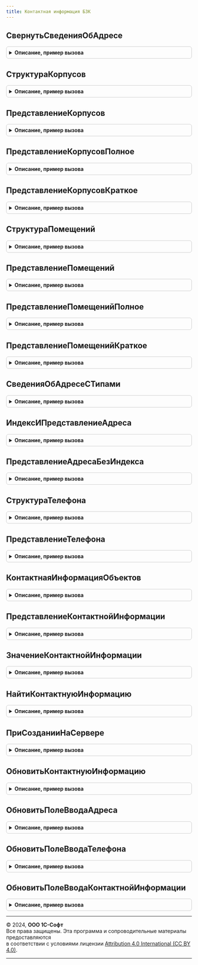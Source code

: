 ```yaml
---
title: Контактная информация БЗК
---
```



## СвернутьСведенияОбАдресе
<details style="margin: 1em 0; padding: 0.5em; border: 1px solid #ccc; border-radius: 6px;">

<summary style="font-weight: bold; cursor: pointer;">Описание, пример вызова</summary>

```bsl

// Возвращает структуру адреса приведенную к указанному составу полей.
//
// Параметры:
//   СведенияОбАдресе - Структура - Результат одной из функций:
//       • РаботаСАдресами.СведенияОбАдресе;
//       • КонтактнаяИнформацияБЗК.СведенияОбАдресеСТипами.
//   ИменаПолей - Строка - Имена полей возвращаемой структуры.
//       Поддерживаются все поля структуры СведенияОбАдресе.
//       Кроме того, поддерживаются поля "Корпус", "Строение", "Литера", "Сооружение", "Участок", "Квартира".
//       Примеры: "Индекс, Регион, Район, Город, НаселенныйПункт, Территория, Улица, Дом, Корпус, Строение, Квартира",
//                "Индекс, Регион, Район, НаселенныйПункт, Улица, Дом, Корпус, Квартира".
//
// Возвращаемое значение:
//   Структура - Свернутая структура адреса.
//
Функция СвернутьСведенияОбАдресе(СведенияОбАдресе, ИменаПолей, Разделитель = ", ") Экспорт
```

Пример вызова
```bsl
Результат = КонтактнаяИнформацияБЗК.СвернутьСведенияОбАдресе(СведенияОбАдресе, ИменаПолей, Разделитель, ") 
```
</details>

## СтруктураКорпусов
<details style="margin: 1em 0; padding: 0.5em; border: 1px solid #ccc; border-radius: 6px;">

<summary style="font-weight: bold; cursor: pointer;">Описание, пример вызова</summary>

```bsl

// Преобразует массив корпусов из сведений об адресе в структуру корпусов.
//
// Параметры:
//   СведенияОбАдресе - Структура - См. РаботаСАдресами.СведенияОбАдресе или КонтактнаяИнформацияБЗК.СтруктураКорпусов.
//                    - Массив из Структура - Значение свойства "Корпуса" результата функции СведенияОбАдресе.
//
// Возвращаемое значение:
//   Структура - Перечень корпусов в виде структуры:
//       * Корпус     - Строка
//       * Строение   - Строка
//       * Литера     - Строка
//       * Сооружение - Строка
//       * Участок    - Строка
//
Функция СтруктураКорпусов(СведенияОбАдресе, ТребуетсяЛитера = Истина) Экспорт
```

Пример вызова
```bsl
Результат = КонтактнаяИнформацияБЗК.СтруктураКорпусов(СведенияОбАдресе, ТребуетсяЛитера);
```
</details>

## ПредставлениеКорпусов
<details style="margin: 1em 0; padding: 0.5em; border: 1px solid #ccc; border-radius: 6px;">

<summary style="font-weight: bold; cursor: pointer;">Описание, пример вызова</summary>

```bsl

// Возвращает представление корпусов адреса.
//
// Параметры:
//   СведенияОбАдресе - Структура - См. РаботаСАдресами.СведенияОбАдресе или КонтактнаяИнформацияБЗК.СтруктураКорпусов.
//   ОграничениеДлины - Число     - Используется для определения переключения между полным и кратким представлением.
//   Разделитель      - Строка    - Разделитель корпусов.
//
// Возвращаемое значение:
//   Строка - Представление корпусов.
//
Функция ПредставлениеКорпусов(СведенияОбАдресе, ОграничениеДлины = 0, Разделитель = ", ") Экспорт
```

Пример вызова
```bsl
Результат = КонтактнаяИнформацияБЗК.ПредставлениеКорпусов(СведенияОбАдресе, ОграничениеДлины, Разделитель, ") 
```
</details>

## ПредставлениеКорпусовПолное
<details style="margin: 1em 0; padding: 0.5em; border: 1px solid #ccc; border-radius: 6px;">

<summary style="font-weight: bold; cursor: pointer;">Описание, пример вызова</summary>

```bsl

// Возвращает полное представление корпусов адреса.
//
// Параметры:
//   СведенияОбАдресе - Структура - См. РаботаСАдресами.СведенияОбАдресе или КонтактнаяИнформацияБЗК.СтруктураКорпусов.
//   Разделитель      - Строка    - Разделитель корпусов.
//
// Возвращаемое значение:
//   Строка - Полное представление корпусов.
//
Функция ПредставлениеКорпусовПолное(СведенияОбАдресе, Разделитель = ", ") Экспорт
```

Пример вызова
```bsl
Результат = КонтактнаяИнформацияБЗК.ПредставлениеКорпусовПолное(СведенияОбАдресе, Разделитель, ") 
```
</details>

## ПредставлениеКорпусовКраткое
<details style="margin: 1em 0; padding: 0.5em; border: 1px solid #ccc; border-radius: 6px;">

<summary style="font-weight: bold; cursor: pointer;">Описание, пример вызова</summary>

```bsl

// Возвращает краткое представление корпусов адреса.
//
// Параметры:
//   СведенияОбАдресе - Структура - См. РаботаСАдресами.СведенияОбАдресе или КонтактнаяИнформацияБЗК.СтруктураКорпусов.
//   РазделительКорпусов - Строка - Строка вставляемая между корпусами.
//   РазделительТипа     - Строка - Строка вставляемая между типом и представлением корпуса.
//
// Возвращаемое значение:
//   Строка - Краткое представление корпусов.
//
Функция ПредставлениеКорпусовКраткое(СведенияОбАдресе, РазделительКорпусов = ", ", РазделительТипа = ". ") Экспорт
```

Пример вызова
```bsl
Результат = КонтактнаяИнформацияБЗК.ПредставлениеКорпусовКраткое(СведенияОбАдресе, РазделительКорпусов, ", РазделительТипа);
```
</details>

## СтруктураПомещений
<details style="margin: 1em 0; padding: 0.5em; border: 1px solid #ccc; border-radius: 6px;">

<summary style="font-weight: bold; cursor: pointer;">Описание, пример вызова</summary>

```bsl

// Преобразует массив помещений из сведений об адресе в структуру помещений.
//
// Параметры:
//   СведенияОбАдресе - Структура - См. РаботаСАдресами.СведенияОбАдресе или КонтактнаяИнформацияБЗК.СтруктураКвартир.
//                    - Массив из Структура - Значение свойства "Помещения" результата функции СведенияОбАдресе.
//
// Возвращаемое значение:
//   Структура - Перечень помещений в виде структуры:
//       * Квартира  - Строка
//       * Офис      - Строка
//       * Бокс      - Строка
//       * Помещение - Строка
//       * Комната   - Строка
//       * Этаж      - Строка
//       * АЯ        - Строка
//       * ПО        - Строка
//       * ВЧ        - Строка
//
Функция СтруктураПомещений(СведенияОбАдресе) Экспорт
```

Пример вызова
```bsl
Результат = КонтактнаяИнформацияБЗК.СтруктураПомещений(СведенияОбАдресе) 
```
</details>

## ПредставлениеПомещений
<details style="margin: 1em 0; padding: 0.5em; border: 1px solid #ccc; border-radius: 6px;">

<summary style="font-weight: bold; cursor: pointer;">Описание, пример вызова</summary>

```bsl

// Возвращает представление помещений адреса.
//
// Параметры:
//   СведенияОбАдресе - Структура - См. РаботаСАдресами.СведенияОбАдресе, КонтактнаяИнформацияБЗК.СтруктураПомещений.
//   ОграничениеДлины - Число     - Используется для определения переключения между полным и кратким представлением.
//   Разделитель      - Строка    - Строка вставляемая между помещениями.
//   РазделительТипа  - Строка    - Строка вставляемая между типом и представлением помещения.
//
// Возвращаемое значение:
//   Строка - Представление помещений.
//
Функция ПредставлениеПомещений(СведенияОбАдресе, ОграничениеДлины = 0, Разделитель = ", ", РазделительТипа = ". ") Экспорт
```

Пример вызова
```bsl
Результат = КонтактнаяИнформацияБЗК.ПредставлениеПомещений(СведенияОбАдресе, ОграничениеДлины, Разделитель, ", РазделительТипа);
```
</details>

## ПредставлениеПомещенийПолное
<details style="margin: 1em 0; padding: 0.5em; border: 1px solid #ccc; border-radius: 6px;">

<summary style="font-weight: bold; cursor: pointer;">Описание, пример вызова</summary>

```bsl

// Возвращает полное представление помещений адреса.
//
// Параметры:
//   СведенияОбАдресе - Структура - См. РаботаСАдресами.СведенияОбАдресе, КонтактнаяИнформацияБЗК.СтруктураПомещений.
//   Разделитель      - Строка    - Строка вставляемая между помещениями.
//   РазделительТипа  - Строка    - Строка вставляемая между типом и представлением помещения.
//
// Возвращаемое значение:
//   Строка - Полное представление помещений.
//
Функция ПредставлениеПомещенийПолное(СведенияОбАдресе, Разделитель = ", ", РазделительТипа = ". ") Экспорт
```

Пример вызова
```bsl
Результат = КонтактнаяИнформацияБЗК.ПредставлениеПомещенийПолное(СведенияОбАдресе, Разделитель, ", РазделительТипа);
```
</details>

## ПредставлениеПомещенийКраткое
<details style="margin: 1em 0; padding: 0.5em; border: 1px solid #ccc; border-radius: 6px;">

<summary style="font-weight: bold; cursor: pointer;">Описание, пример вызова</summary>

```bsl

// Возвращает краткое представление корпусов адреса.
//
// Параметры:
//   СведенияОбАдресе - Структура - См. РаботаСАдресами.СведенияОбАдресе, КонтактнаяИнформацияБЗК.СтруктураПомещений.
//   Разделитель      - Строка    - Строка вставляемая между помещениями.
//   РазделительТипа  - Строка    - Строка вставляемая между типом и представлением помещения.
//
// Возвращаемое значение:
//   Строка - Краткое представление помещений.
//
Функция ПредставлениеПомещенийКраткое(СведенияОбАдресе, Разделитель = ", ", РазделительТипа = ". ") Экспорт
```

Пример вызова
```bsl
Результат = КонтактнаяИнформацияБЗК.ПредставлениеПомещенийКраткое(СведенияОбАдресе, Разделитель, ", РазделительТипа);
```
</details>

## СведенияОбАдресеСТипами
<details style="margin: 1em 0; padding: 0.5em; border: 1px solid #ccc; border-radius: 6px;">

<summary style="font-weight: bold; cursor: pointer;">Описание, пример вызова</summary>

```bsl

// Возвращает сведения об адресе в виде отдельных частей адреса и различных кодов (код региона, ОКТМО и др.).
//   Возвращаемые поля содержат адресные сокращения (ул., р-н, и так далее...).
//   К корпусам типы не добавляются.
//   Для получения представления корпусов рекомендуется использовать функцию ПредставлениеКорпусов.
//
// Параметры:
//   Адрес - Строка - адрес во внутреннем формате JSON или в XML, соответствующем XDTO-пакету Адрес.
//         - ОбъектXDTO - XDTO-объект, соответствующий XDTO пакету Адрес.
//
// Возвращаемое значение:
//   Структура:
//        * Представление              - Строка - Представление адреса по административно-территориальному делению.
//        * МуниципальноеПредставление - Строка - Представление адреса по муниципальному делению.
//        * ТипАдреса                  - Строка - Основной тип адреса (только для адресов РФ).
//                                                Варианты: "Муниципальный", "Административно-территориальный".
//        * Страна                     - Строка - Представление страны.
//        * КодСтраны                  - Строка - Код страны по ОКСМ.
//        * Индекс                     - Строка - Почтовый индекс.
//        * КодРегиона                 - Строка - Код региона РФ.
//        * Регион                     - Строка - Представление региона РФ.
//        * Район                      - Строка - Представление района у адресов по административно-территориальному делению.
//        * МуниципальныйРайон         - Строка - Представление муниципального района для адреса по муниципальному делению.
//        * КодМуниципальногоРайона    - Строка - Код муниципального района:
//                                                1- муниципальный район; 2- городской округ; 3 - внутригородская территория
//                                                города федерального значения; 4 - муниципальный округ.
//                                                Если не удалось определить код, то возвращается пустая строка.
//        * Город                      - Строка - Представление города у адресов по административно-территориальному делению.
//        * Поселение                  - Строка - Представление поселения у адресов по муниципальному делению.
//        * КодПоселения               - Строка - код поселения: 1 - городское поселение; 2 - сельское поселение; 3-  межселенная
//                                                территория в составе муниципального района; 4 - внутригородской район
//                                                городского округа;
//        * ВнутригородскойРайон       - Строка - Представление внутригородского района.
//        * НаселенныйПункт            - Строка - Представление населенного пункта.
//        * Территория                 - Строка - Представление территории (элемента планировочной структуры).
//        * Улица                      - Строка - Представление улицы.
//        * Здание  - Структура
//            ** ТипЗдания - Строка - Тип объекта адресации адреса РФ согласно приказу Минфина России от 5.11.2015 г. N171н.
//            ** Номер     - Строка - Представление номера дома (только для адресов РФ).
//        * Корпуса - Структура - Перечень корпусов адреса: "Корпус", "Строение", "Литера", "Сооружение", "Участок".
//        * Квартира - Строка - Номер квартиры.
//        * НомерЗемельногоУчастка - Строка - Представление номера земельного участка (только для адресов РФ).
//        * Комментарий - Строка - комментарий об адресе.
//        * ИдентификаторАдресногоОбъекта - УникальныйИдентификатор - идентификационный код последнего адресного объекта
//                                        в иерархи адреса. Например, для адреса: Москва г., Дмитровское ш., д.9 это
//                                        будет идентификатор улицы.
//                                        Поле отсутствует, если дополнительный параметр КодыАдреса равен Ложь.
//        * ИдентификаторДома             - УникальныйИдентификатор - идентификационный код дома(строения) адресного объекта.
//                                        Поле отсутствует, если дополнительный параметр КодыАдреса равен Ложь.
//                                        Пустая строка если значение отсутствует.
//        * ИдентификаторЗемельногоУчастка - УникальныйИдентификатор - идентификационный код земельного участка
//                                       адресного объекта. При отсутствии значения - пустая строка.
//        * ДополнительныеКоды  - Структура - коды ОКТМО, ОКТМО, ОКАТО, КодИФНСФЛ, КодИФНСЮЛ, КодУчасткаИФНСФЛ, КодУчасткаИФНСЮЛ.
//                                            Поле отсутствует, если дополнительный параметр КодыАдреса равен Ложь.
//
Функция СведенияОбАдресеСТипами(Адрес) Экспорт
```

Пример вызова
```bsl
Результат = КонтактнаяИнформацияБЗК.СведенияОбАдресеСТипами(Адрес) 
```
</details>

## ИндексИПредставлениеАдреса
<details style="margin: 1em 0; padding: 0.5em; border: 1px solid #ccc; border-radius: 6px;">

<summary style="font-weight: bold; cursor: pointer;">Описание, пример вызова</summary>

```bsl

// Возвращает структуру с индексом и представлением адреса без индекса.
//
// Параметры:
//   ЗначениеАдреса - Строка - Адрес в формате JSON.
//
// Возвращаемое значение:
//   Структура
//       * Индекс        - Строка - Индекс адреса.
//       * Представление - Строка - Представлением адреса без индекса.
//
Функция ИндексИПредставлениеАдреса(ЗначениеАдреса) Экспорт
```

Пример вызова
```bsl
Результат = КонтактнаяИнформацияБЗК.ИндексИПредставлениеАдреса(ЗначениеАдреса) 
```
</details>

## ПредставлениеАдресаБезИндекса
<details style="margin: 1em 0; padding: 0.5em; border: 1px solid #ccc; border-radius: 6px;">

<summary style="font-weight: bold; cursor: pointer;">Описание, пример вызова</summary>

```bsl

// Возвращает представление адреса без индекса.
//
// Параметры:
//   СтруктураАдреса - Структура - См. РаботаСАдресами.СведенияОбАдресе.
//
// Возвращаемое значение:
//   Строка - Представление адреса без индекса.
//
Функция ПредставлениеАдресаБезИндекса(СтруктураАдреса) Экспорт
```

Пример вызова
```bsl
Результат = КонтактнаяИнформацияБЗК.ПредставлениеАдресаБезИндекса(СтруктураАдреса) 
```
</details>

## СтруктураТелефона
<details style="margin: 1em 0; padding: 0.5em; border: 1px solid #ccc; border-radius: 6px;">

<summary style="font-weight: bold; cursor: pointer;">Описание, пример вызова</summary>

```bsl

// Возвращает сведения о телефоне.
//   Возвращает корректные значения полей структуры в случае,
//   если номер телефона изначально введен без пробелов и разделителей (например: +79992223344).
//
// Параметры:
//   ЗначениеТелефона - Строка - Значение контактной информации типа "Телефон" в формате JSON.
//
// Возвращаемое значение:
//   Структура - См. УправлениеКонтактнойИнформацией.СведенияОТелефоне.
//
Функция СтруктураТелефона(ЗначениеТелефона) Экспорт
```

Пример вызова
```bsl
Результат = КонтактнаяИнформацияБЗК.СтруктураТелефона(ЗначениеТелефона) 
```
</details>

## ПредставлениеТелефона
<details style="margin: 1em 0; padding: 0.5em; border: 1px solid #ccc; border-radius: 6px;">

<summary style="font-weight: bold; cursor: pointer;">Описание, пример вызова</summary>

```bsl

// Возвращает представление телефона.
//
// Параметры:
//   ЗначениеТелефона  - Строка    - Значение контактной информации типа "Телефон" (строка json или xml).
//                     - Структура - Результат функции КонтактнаяИнформацияБЗК.СтруктураТелефона.
//   ОграничениеДлины  - Число     - Ограничение длины телефона.
//   ДляПечатиПоБуквам - Булево    - Если Истина то будет сформировано представление для функции
//                                   ПрямыеВыплатыПособийСоциальногоСтрахования.ВывестиТелефонПоБуквам.
//
// Возвращаемое значение:
//   Строка - Удобочитаемое представление телефона, например: "+7 123 456-78-90".
//
Функция ПредставлениеТелефона(ЗначениеТелефона, ОграничениеДлины = 0, ДляПечатиПоБуквам = Ложь, ВыводитьКомментарий = Ложь) Экспорт
```

Пример вызова
```bsl
Результат = КонтактнаяИнформацияБЗК.ПредставлениеТелефона(ЗначениеТелефона, ОграничениеДлины, ДляПечатиПоБуквам, ВыводитьКомментарий);
```
</details>

## КонтактнаяИнформацияОбъектов
<details style="margin: 1em 0; padding: 0.5em; border: 1px solid #ccc; border-radius: 6px;">

<summary style="font-weight: bold; cursor: pointer;">Описание, пример вызова</summary>

```bsl

// Возвращает таблицу, содержащую контактную информацию нескольких объектов.
//   Работает аналогично функции УправлениеКонтактнойИнформацией.КонтактнаяИнформацияОбъектов,
//   однако не поднимает исключение в случае, если дата не указана,
//   и поддерживает передачу одной ссылки или объекта в параметре СсылкиИлиОбъекты.
//
// Параметры:
//    СсылкиИлиОбъекты         - Массив, ФиксированныйМассив, ЛюбаяСсылка, Объект
//    ТипыКонтактнойИнформации - Массив, ПеречислениеСсылка.ТипыКонтактнойИнформации, Неопределено
//    ВидыКонтактнойИнформации - Массив, СправочникСсылка.ВидыКонтактнойИнформации, Неопределено
//    Дата                     - Дата, Неопределено
//
// Возвращаемое значение:
//  ТаблицаЗначений
//    * Объект           - ЛюбаяСсылка
//    * Вид              - СправочникСсылка.ВидыКонтактнойИнформации
//    * Тип              - ПеречислениеСсылка.ТипыКонтактнойИнформации
//    * Значение         - Строка
//    * Представление    - Строка
//    * Дата             - Дата
//    * ИдентификаторСтрокиТабличнойЧасти - Число
//    * ЗначенияПолей    - Строка
//
Функция КонтактнаяИнформацияОбъектов(Знач СсылкиИлиОбъекты, Знач ТипыКонтактнойИнформации = Неопределено, Знач ВидыКонтактнойИнформации = Неопределено, Знач Дата = Неопределено) Экспорт
```

Пример вызова
```bsl
Результат = КонтактнаяИнформацияБЗК.КонтактнаяИнформацияОбъектов(СсылкиИлиОбъекты, ТипыКонтактнойИнформации, ВидыКонтактнойИнформации, Дата);
```
</details>

## ПредставлениеКонтактнойИнформации
<details style="margin: 1em 0; padding: 0.5em; border: 1px solid #ccc; border-radius: 6px;">

<summary style="font-weight: bold; cursor: pointer;">Описание, пример вызова</summary>

```bsl

// Получает представление контактной информации объекта заданного вида.
//
// Параметры:
//   ТаблицаКИ - ТаблицаЗначений - См. УправлениеКонтактнойИнформацией.КонтактнаяИнформацияОбъектов.
//   Владелец  - ЛюбаяСсылка                               - Владелец контактной информации.
//   Вид       - СправочникСсылка.ВидыКонтактнойИнформации - Вид контактной информации.
//
// Возвращаемое значение:
//   Строка
//
Функция ПредставлениеКонтактнойИнформации(ТаблицаКИ, Владелец = Неопределено, Вид = Неопределено) Экспорт
```

Пример вызова
```bsl
Результат = КонтактнаяИнформацияБЗК.ПредставлениеКонтактнойИнформации(ТаблицаКИ, Владелец, Вид);
```
</details>

## ЗначениеКонтактнойИнформации
<details style="margin: 1em 0; padding: 0.5em; border: 1px solid #ccc; border-radius: 6px;">

<summary style="font-weight: bold; cursor: pointer;">Описание, пример вызова</summary>

```bsl

// Получает представление контактной информации объекта заданного вида.
//
// Параметры:
//   ТаблицаКИ - ТаблицаЗначений - См. УправлениеКонтактнойИнформацией.КонтактнаяИнформацияОбъектов.
//   Владелец  - ЛюбаяСсылка                               - Владелец контактной информации.
//   Вид       - СправочникСсылка.ВидыКонтактнойИнформации - Вид контактной информации.
//
// Возвращаемое значение:
//   Строка
//
Функция ЗначениеКонтактнойИнформации(ТаблицаКИ, Владелец = Неопределено, Вид = Неопределено) Экспорт
```

Пример вызова
```bsl
Результат = КонтактнаяИнформацияБЗК.ЗначениеКонтактнойИнформации(ТаблицаКИ, Владелец, Вид);
```
</details>

## НайтиКонтактнуюИнформацию
<details style="margin: 1em 0; padding: 0.5em; border: 1px solid #ccc; border-radius: 6px;">

<summary style="font-weight: bold; cursor: pointer;">Описание, пример вызова</summary>

```bsl

// Находит контактную информацию объекта заданного вида.
//
// Параметры:
//   ТаблицаКИ - ТаблицаЗначений - См. УправлениеКонтактнойИнформацией.КонтактнаяИнформацияОбъектов.
//   Владелец  - ЛюбаяСсылка                               - Владелец контактной информации.
//   Вид       - СправочникСсылка.ВидыКонтактнойИнформации - Вид контактной информации.
//
// Возвращаемое значение:
//   СтрокаТаблицыЗначений, Неопределено
//
Функция НайтиКонтактнуюИнформацию(ТаблицаКИ, Владелец = Неопределено, Вид = Неопределено) Экспорт
```

Пример вызова
```bsl
Результат = КонтактнаяИнформацияБЗК.НайтиКонтактнуюИнформацию(ТаблицаКИ, Владелец, Вид);
```
</details>

## ПриСозданииНаСервере
<details style="margin: 1em 0; padding: 0.5em; border: 1px solid #ccc; border-radius: 6px;">

<summary style="font-weight: bold; cursor: pointer;">Описание, пример вызова</summary>

```bsl

// Обработчик для события формы ПриСозданииНаСервере, вызывается после вызова соответствующего метода подсистемы
// УправлениеКонтактнойИнформации. Дополняет элементы отображения полей ввода адресов, полями
// отображающими результаты проверки адресов на корректность.
//
// Параметры:
//    Форма - ФормаКлиентскогоПриложения - Форма объекта-владельца, предназначенная для вывода контактной
//
Процедура ПриСозданииНаСервере(Форма) Экспорт
```

Пример вызова
```bsl
КонтактнаяИнформацияБЗК.ПриСозданииНаСервере(Форма) 
```
</details>

## ОбновитьКонтактнуюИнформацию
<details style="margin: 1em 0; padding: 0.5em; border: 1px solid #ccc; border-radius: 6px;">

<summary style="font-weight: bold; cursor: pointer;">Описание, пример вызова</summary>

```bsl

// Добавляет (удаляет) поле ввода или комментарий на форму.
//
Процедура ОбновитьКонтактнуюИнформацию(Форма, Результат, ЗависимостиВидовАдресов = Неопределено) Экспорт
```

Пример вызова
```bsl
КонтактнаяИнформацияБЗК.ОбновитьКонтактнуюИнформацию(Форма, Результат, ЗависимостиВидовАдресов);
```
</details>

## ОбновитьПолеВводаАдреса
<details style="margin: 1em 0; padding: 0.5em; border: 1px solid #ccc; border-radius: 6px;">

<summary style="font-weight: bold; cursor: pointer;">Описание, пример вызова</summary>

```bsl

// Обновляет представление и отображение поля ввода адреса.
//
// Параметры:
//   Форма - ФормаКлиентскогоПриложения - Обновляемая форма.
//   ИмяПоляВводаПредставления - Строка - Имя поля ввода, связанного с реквизитом формы,
//       в котором хранится представление контактной информации.
//       Пример: "ПредставлениеАдресаОрганизации".
//   ЗначениеКонтактнойИнформации - Строка - Значение контактной информации в XML или JSON.
//
Процедура ОбновитьПолеВводаАдреса(Форма, ИмяПоляВводаПредставления, ЗначениеКонтактнойИнформации) Экспорт
```

Пример вызова
```bsl
КонтактнаяИнформацияБЗК.ОбновитьПолеВводаАдреса(Форма, ИмяПоляВводаПредставления, ЗначениеКонтактнойИнформации) 
```
</details>

## ОбновитьПолеВводаТелефона
<details style="margin: 1em 0; padding: 0.5em; border: 1px solid #ccc; border-radius: 6px;">

<summary style="font-weight: bold; cursor: pointer;">Описание, пример вызова</summary>

```bsl

// Обновляет представление и отображение поля ввода телефона.
//
// Параметры:
//   Форма - ФормаКлиентскогоПриложения - Обновляемая форма.
//   ИмяПоляВводаПредставления - Строка - Имя поля ввода, связанного с реквизитом формы,
//       в котором хранится представление контактной информации.
//       Пример: "ПредставлениеАдресаОрганизации".
//   ЗначениеКонтактнойИнформации - Строка - Значение контактной информации в XML или JSON.
//
Процедура ОбновитьПолеВводаТелефона(Форма, ИмяПоляВводаПредставления, ЗначениеКонтактнойИнформации) Экспорт
```

Пример вызова
```bsl
КонтактнаяИнформацияБЗК.ОбновитьПолеВводаТелефона(Форма, ИмяПоляВводаПредставления, ЗначениеКонтактнойИнформации) 
```
</details>

## ОбновитьПолеВводаКонтактнойИнформации
<details style="margin: 1em 0; padding: 0.5em; border: 1px solid #ccc; border-radius: 6px;">

<summary style="font-weight: bold; cursor: pointer;">Описание, пример вызова</summary>

```bsl

// Обновляет представление и отображение поля ввода контактной информации.
//
// Параметры:
//   Форма - ФормаКлиентскогоПриложения - Обновляемая форма.
//   ИмяПоляВводаПредставления - Строка - Имя поля ввода, связанного с реквизитом формы,
//       в котором хранится представление контактной информации.
//       Пример: "ПредставлениеАдресаОрганизации".
//   ЗначениеКонтактнойИнформации - Строка - Значение контактной информации в XML или JSON.
//   ТипКонтактнойИнформации - ПеречислениеСсылка.ТипыКонтактнойИнформации
//
Процедура ОбновитьПолеВводаКонтактнойИнформации(Форма, ИмяПоляВводаПредставления, ЗначениеКонтактнойИнформации, ТипКонтактнойИнформации) Экспорт
```

Пример вызова
```bsl
КонтактнаяИнформацияБЗК.ОбновитьПолеВводаКонтактнойИнформации(Форма, ИмяПоляВводаПредставления, ЗначениеКонтактнойИнформации, ТипКонтактнойИнформации) 
```
</details>

---

© 2024, **ООО 1С-Софт**  
Все права защищены. Эта программа и сопроводительные материалы предоставляются  
в соответствии с условиями лицензии [Attribution 4.0 International (CC BY 4.0)](https://creativecommons.org/licenses/by/4.0/legalcode).

---
